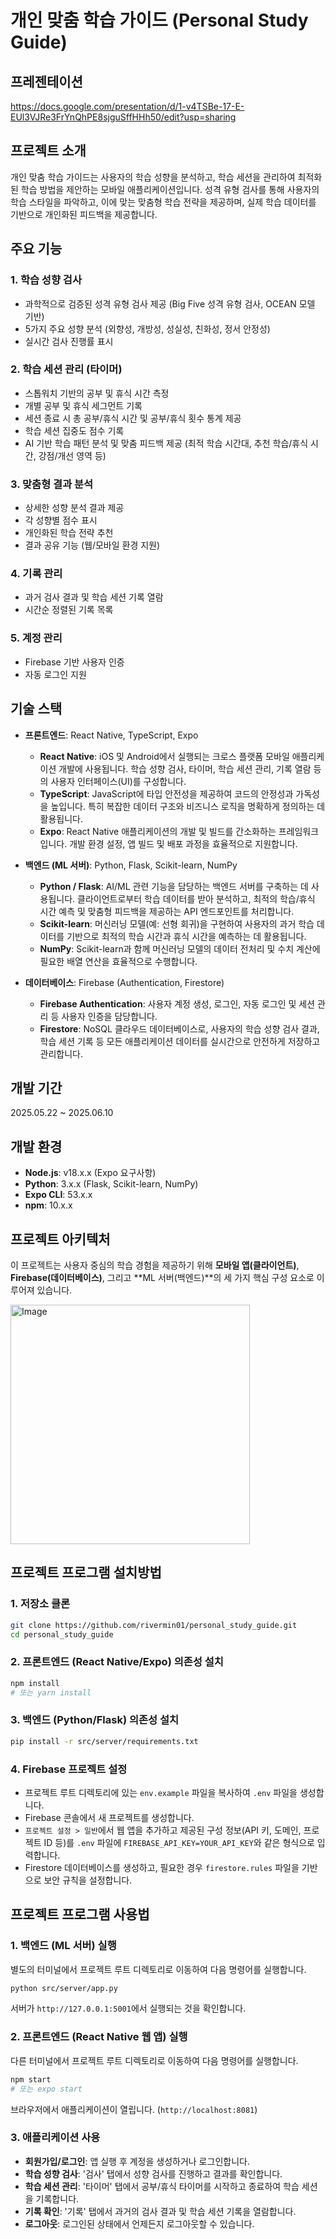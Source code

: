 # 개인 맞춤 학습 가이드 (Personal Study Guide)

## 프레젠테이션
https://docs.google.com/presentation/d/1-v4TSBe-17-E-EUl3VJRe3FrYnQhPE8sjguSffHHh50/edit?usp=sharing

## 프로젝트 소개
개인 맞춤 학습 가이드는 사용자의 학습 성향을 분석하고, 학습 세션을 관리하여 최적화된 학습 방법을 제안하는 모바일 애플리케이션입니다. 성격 유형 검사를 통해 사용자의 학습 스타일을 파악하고, 이에 맞는 맞춤형 학습 전략을 제공하며, 실제 학습 데이터를 기반으로 개인화된 피드백을 제공합니다.

## 주요 기능

### 1. 학습 성향 검사
- 과학적으로 검증된 성격 유형 검사 제공 (Big Five 성격 유형 검사, OCEAN 모델 기반)
- 5가지 주요 성향 분석 (외향성, 개방성, 성실성, 친화성, 정서 안정성)
- 실시간 검사 진행률 표시

### 2. 학습 세션 관리 (타이머)
- 스톱워치 기반의 공부 및 휴식 시간 측정
- 개별 공부 및 휴식 세그먼트 기록
- 세션 종료 시 총 공부/휴식 시간 및 공부/휴식 횟수 통계 제공
- 학습 세션 집중도 점수 기록
- AI 기반 학습 패턴 분석 및 맞춤 피드백 제공 (최적 학습 시간대, 추천 학습/휴식 시간, 강점/개선 영역 등)

### 3. 맞춤형 결과 분석
- 상세한 성향 분석 결과 제공
- 각 성향별 점수 표시
- 개인화된 학습 전략 추천
- 결과 공유 기능 (웹/모바일 환경 지원)

### 4. 기록 관리
- 과거 검사 결과 및 학습 세션 기록 열람
- 시간순 정렬된 기록 목록

### 5. 계정 관리
- Firebase 기반 사용자 인증
- 자동 로그인 지원

## 기술 스택

- **프론트엔드**: React Native, TypeScript, Expo
  - **React Native**: iOS 및 Android에서 실행되는 크로스 플랫폼 모바일 애플리케이션 개발에 사용됩니다. 학습 성향 검사, 타이머, 학습 세션 관리, 기록 열람 등의 사용자 인터페이스(UI)를 구성합니다.
  - **TypeScript**: JavaScript에 타입 안전성을 제공하여 코드의 안정성과 가독성을 높입니다. 특히 복잡한 데이터 구조와 비즈니스 로직을 명확하게 정의하는 데 활용됩니다.
  - **Expo**: React Native 애플리케이션의 개발 및 빌드를 간소화하는 프레임워크입니다. 개발 환경 설정, 앱 빌드 및 배포 과정을 효율적으로 지원합니다.

- **백엔드 (ML 서버)**: Python, Flask, Scikit-learn, NumPy
  - **Python / Flask**: AI/ML 관련 기능을 담당하는 백엔드 서버를 구축하는 데 사용됩니다. 클라이언트로부터 학습 데이터를 받아 분석하고, 최적의 학습/휴식 시간 예측 및 맞춤형 피드백을 제공하는 API 엔드포인트를 처리합니다.
  - **Scikit-learn**: 머신러닝 모델(예: 선형 회귀)을 구현하여 사용자의 과거 학습 데이터를 기반으로 최적의 학습 시간과 휴식 시간을 예측하는 데 활용됩니다.
  - **NumPy**: Scikit-learn과 함께 머신러닝 모델의 데이터 전처리 및 수치 계산에 필요한 배열 연산을 효율적으로 수행합니다.

- **데이터베이스**: Firebase (Authentication, Firestore)
  - **Firebase Authentication**: 사용자 계정 생성, 로그인, 자동 로그인 및 세션 관리 등 사용자 인증을 담당합니다.
  - **Firestore**: NoSQL 클라우드 데이터베이스로, 사용자의 학습 성향 검사 결과, 학습 세션 기록 등 모든 애플리케이션 데이터를 실시간으로 안전하게 저장하고 관리합니다.

## 개발 기간
2025.05.22 ~ 2025.06.10

## 개발 환경
- **Node.js**: v18.x.x (Expo 요구사항)
- **Python**: 3.x.x (Flask, Scikit-learn, NumPy)
- **Expo CLI**: 53.x.x
- **npm**: 10.x.x

## 프로젝트 아키텍처

이 프로젝트는 사용자 중심의 학습 경험을 제공하기 위해 **모바일 앱(클라이언트)**, **Firebase(데이터베이스)**, 그리고 **ML 서버(백엔드)**의 세 가지 핵심 구성 요소로 이루어져 있습니다.

<img width="383" alt="Image" src="https://github.com/user-attachments/assets/7481d06e-e5ff-4ff4-bd4d-71f693099dc4" />

## 프로젝트 프로그램 설치방법

### 1. 저장소 클론
```bash
git clone https://github.com/rivermin01/personal_study_guide.git
cd personal_study_guide
```

### 2. 프론트엔드 (React Native/Expo) 의존성 설치
```bash
npm install
# 또는 yarn install
```

### 3. 백엔드 (Python/Flask) 의존성 설치
```bash
pip install -r src/server/requirements.txt
```

### 4. Firebase 프로젝트 설정
- 프로젝트 루트 디렉토리에 있는 `env.example` 파일을 복사하여 `.env` 파일을 생성합니다.
- Firebase 콘솔에서 새 프로젝트를 생성합니다.
- `프로젝트 설정 > 일반`에서 웹 앱을 추가하고 제공된 구성 정보(API 키, 도메인, 프로젝트 ID 등)를 `.env` 파일에 `FIREBASE_API_KEY=YOUR_API_KEY`와 같은 형식으로 입력합니다.
- Firestore 데이터베이스를 생성하고, 필요한 경우 `firestore.rules` 파일을 기반으로 보안 규칙을 설정합니다.

## 프로젝트 프로그램 사용법

### 1. 백엔드 (ML 서버) 실행
별도의 터미널에서 프로젝트 루트 디렉토리로 이동하여 다음 명령어를 실행합니다.
```bash
python src/server/app.py
```
서버가 `http://127.0.0.1:5001`에서 실행되는 것을 확인합니다.

### 2. 프론트엔드 (React Native 웹 앱) 실행
다른 터미널에서 프로젝트 루트 디렉토리로 이동하여 다음 명령어를 실행합니다.
```bash
npm start
# 또는 expo start
```
브라우저에서 애플리케이션이 열립니다. (`http://localhost:8081`)

### 3. 애플리케이션 사용
- **회원가입/로그인**: 앱 실행 후 계정을 생성하거나 로그인합니다.
- **학습 성향 검사**: '검사' 탭에서 성향 검사를 진행하고 결과를 확인합니다.
- **학습 세션 관리**: '타이머' 탭에서 공부/휴식 타이머를 시작하고 종료하여 학습 세션을 기록합니다.
- **기록 확인**: '기록' 탭에서 과거의 검사 결과 및 학습 세션 기록을 열람합니다.
- **로그아웃**: 로그인된 상태에서 언제든지 로그아웃할 수 있습니다. 
